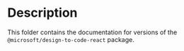 # Description

This folder contains the documentation for versions of the `@microsoft/design-to-code-react` package.